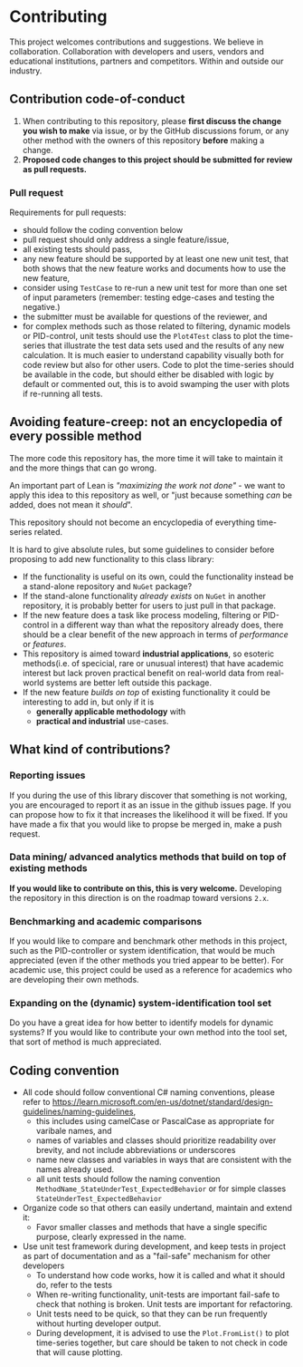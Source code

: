 # Contributing

This project welcomes contributions and suggestions. 
We believe in collaboration. Collaboration with developers and users, vendors and educational institutions, partners and competitors. Within and outside our industry.

## Contribution code-of-conduct

1. When contributing to this repository, please **first discuss the change you wish to make** via issue, or by the GitHub discussions forum,
or any other method with the owners of this repository **before** making a change.
2. **Proposed code changes to this project should be submitted for review as pull requests.**

### Pull request

Requirements for pull requests:
- should follow the coding convention below
- pull request should only address a single feature/issue,
- all existing tests should pass,
- any new feature should be supported by at least one new unit test, that both shows that the new feature works and documents how to use the new feature,
- consider using ``TestCase`` to re-run a new unit test for more than one set of input parameters (remember: testing edge-cases and testing the negative.)
- the submitter must be available for questions of the reviewer, and 
- for complex methods such as those related to filtering, dynamic models or PID-control, unit tests should use the ``Plot4Test`` class to plot the time-series that illustrate
the test data sets used and the results of any new calculation. It is much easier to understand capability visually both for code review but also for other users. 
Code to plot the time-series should be available in the code, but should either be disabled with logic by default or commented out, this is to avoid swamping the user with plots 
if re-running all tests.

## Avoiding feature-creep: not an encyclopedia of every possible method

The more code this repository has, the more time it will take to maintain it and the more things that can go wrong. 

An important part of Lean is *"maximizing the work not done"* - we want to apply this idea to this repository as well, or "just because something *can* be added, does not mean it *should*".

This repository should not become an encyclopedia of everything time-series related.

It is hard to give absolute rules, but some guidelines to consider before proposing to add new functionality to this class library:
- If the functionality is useful on its own, could the functionality instead be a stand-alone repository and ``NuGet`` package?
- If the stand-alone functionality *already exists* on ``NuGet`` in another repository, it is probably better for users to just pull in that package.
- If the new feature does a task like process modeling, filtering or PID-control in a different way than what the repository already does, there should be a clear benefit of the 
new approach in terms of *performance* or *features*.
- This repository is aimed toward **industrial applications**, so esoteric methods(i.e. of specicial, rare or unusual interest) 
that have academic interest but lack proven practical benefit on real-world data from real-world systems are better left outside this package.
- If the new feature *builds on top* of existing functionality it could be interesting to add in, but only if it is 
	- **generally applicable methodology** with 
	- **practical and industrial** use-cases.

## What kind of contributions?

### Reporting issues 

If you during the use of this library discover that something is not working, you are encouraged to report it as an issue in the github issues page.
If you can propose how to fix it that increases the likelihood it will be fixed. If you have made a fix that you would like to propse be merged in, 
make a push request.

### Data mining/ advanced analytics methods that build on top of existing methods 

**If you would like to contribute on this, this is very welcome.** Developing the repository in this direction is on the roadmap toward versions ``2.x``.

### Benchmarking and academic comparisons

If you would like to compare and benchmark other methods in this project, such as the PID-controller or system identification, 
 that would be much appreciated (even if the other methods you tried appear to be better). For academic use, this project could be used as a reference
 for academics who are developing their own methods. 

### Expanding on the (dynamic) system-identification tool set 

Do you have a great idea for how better to identify models for dynamic systems? If you would like to contribute your own method into the tool set, that sort of method is much
appreciated. 

## Coding convention

- All code should follow conventional C# naming conventions, please refer to https://learn.microsoft.com/en-us/dotnet/standard/design-guidelines/naming-guidelines, 
	- this includes using camelCase or PascalCase as appropriate for varibale names, and
   	- names of variables and classes should prioritize readability over brevity, and not include abbreviations or underscores
   	- name new classes and variables in ways that are consistent with the names already used.
   	- all unit tests should follow the naming convention ``MethodName_StateUnderTest_ExpectedBehavior`` or for simple classes ``StateUnderTest_ExpectedBehavior``
- Organize code so that others can easily undertand, maintain and extend it:
 	- Favor smaller classes and methods that have a single specific purpose, clearly expressed in the name. 
- Use unit test framework during development, and keep tests in project as part of documentation and as a "fail-safe" mechanism for other developers
	- To understand how code works, how it is called and what it should do, refer to the tests
   	- When re-writing functionality, unit-tests are important fail-safe to check that nothing is broken. Unit tests are important for refactoring.
   	- Unit tests need to be quick, so that they can be run frequently without hurting developer output.
   	- During development, it is advised to use the ``Plot.FromList()`` to plot time-series together, but care should be taken to not check in code that will cause plotting.
